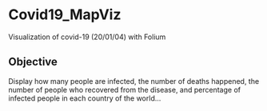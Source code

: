 # Covid19_MapViz
Visualization of covid-19 (20/01/04) with Folium

## Objective
Display how many people are infected, the number of deaths happened, the number of people who recovered from the disease, and percentage of infected people in each country of the world...
